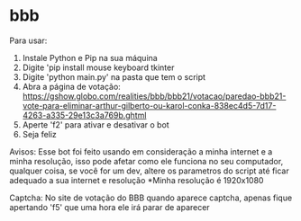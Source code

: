 # bbb

Para usar:
  1. Instale Python e Pip na sua máquina
  2. Digite 'pip install mouse keyboard tkinter
  3. Digite 'python main.py' na pasta que tem o script
  4. Abra a página de votação: https://gshow.globo.com/realities/bbb/bbb21/votacao/paredao-bbb21-vote-para-eliminar-arthur-gilberto-ou-karol-conka-838ec4d5-7d17-4263-a335-29e13c3a769b.ghtml
  5. Aperte 'f2' para ativar e desativar o bot
  6. Seja feliz
  
Avisos:
  Esse bot foi feito usando em consideração a minha internet e a minha resolução, isso pode afetar como ele funciona no seu computador, qualquer coisa, se você for um dev, altere os parametros do script até ficar adequado a sua internet e resolução
  *Minha resolução é 1920x1080

Captcha:
  No site de votação do BBB quando aparece captcha, apenas fique apertando 'f5' que uma hora ele irá parar de aparecer
